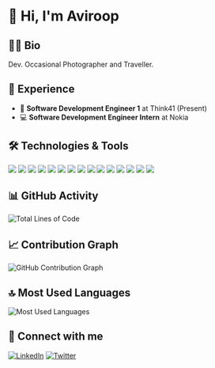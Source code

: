 # 👋 Hi, I'm Aviroop

## 🧑‍💻 Bio

Dev. Occasional Photographer and Traveller.

## 💼 Experience

- 🚀 **Software Development Engineer 1** at Think41 (Present)
- 💻 **Software Development Engineer Intern** at Nokia

## 🛠️ Technologies & Tools

![](https://img.shields.io/badge/Code-JavaScript-informational?style=flat&logo=javascript&logoColor=white&color=2b6bbc)
![](https://img.shields.io/badge/Code-Python-informational?style=flat&logo=python&logoColor=white&color=2b6bbc)
![](https://img.shields.io/badge/Code-Java-informational?style=flat&logo=java&logoColor=white&color=2b6bbc)
![](https://img.shields.io/badge/Framework-React-informational?style=flat&logo=react&logoColor=white&color=2b6bbc)
![](https://img.shields.io/badge/Framework-Next.js-informational?style=flat&logo=next.js&logoColor=white&color=2b6bbc)
![](https://img.shields.io/badge/Framework-Spring_Boot-informational?style=flat&logo=spring-boot&logoColor=white&color=2b6bbc)
![](https://img.shields.io/badge/Framework-Django-informational?style=flat&logo=django&logoColor=white&color=2b6bbc)
![](https://img.shields.io/badge/Framework-FastAPI-informational?style=flat&logo=fastapi&logoColor=white&color=2b6bbc)
![](https://img.shields.io/badge/Framework-Flask-informational?style=flat&logo=flask&logoColor=white&color=2b6bbc)
![](https://img.shields.io/badge/Database-PostgreSQL-informational?style=flat&logo=postgresql&logoColor=white&color=2b6bbc)
![](https://img.shields.io/badge/Database-MongoDB-informational?style=flat&logo=mongodb&logoColor=white&color=2b6bbc)
![](https://img.shields.io/badge/Cloud-MongoDB_Atlas-informational?style=flat&logo=mongodb&logoColor=white&color=2b6bbc)
![](https://img.shields.io/badge/Tools-Docker-informational?style=flat&logo=docker&logoColor=white&color=2b6bbc)
![](https://img.shields.io/badge/Tools-Kubernetes-informational?style=flat&logo=kubernetes&logoColor=white&color=2b6bbc)
![](https://img.shields.io/badge/Tools-Git-informational?style=flat&logo=git&logoColor=white&color=2b6bbc)

## 📊 GitHub Activity

![Total Lines of Code](https://img.shields.io/badge/From%20Hello%20World%20I%27ve%20Written-1%20Million%20lines%20of%20code-blue)

## 📈 Contribution Graph

![GitHub Contribution Graph](https://activity-graph.herokuapp.com/graph?username=AviroopPaul&theme=github)

## 🔝 Most Used Languages

![Most Used Languages](https://github-readme-stats.vercel.app/api/top-langs/?username=AviroopPaul&layout=compact&theme=radical)

## 🔗 Connect with me

[![LinkedIn](https://img.shields.io/badge/LinkedIn-0077B5?style=for-the-badge&logo=linkedin&logoColor=white)](https://www.linkedin.com/in/avirooppaul/)
[![Twitter](https://img.shields.io/badge/Twitter-1DA1F2?style=for-the-badge&logo=twitter&logoColor=white)](https://x.com/avirooppaul)

